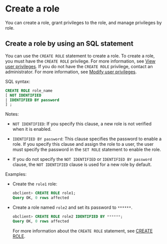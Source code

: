 # Create a role

You can create a role, grant privileges to the role, and manage privileges by role.

## Create a role by using an SQL statement

You can use the `CREATE ROLE` statement to create a role. To create a role, you must have the `CREATE ROLE` privilege. For more information, see [View user privileges](../4.view-user-permissions-of-oracle-mode.md). If you do not have the `CREATE ROLE` privilege, contact an administrator. For more information, see [Modify user privileges](../5.modify-user-permissions-of-oracle-mode.md).

SQL syntax:

```sql
CREATE ROLE role_name
[ NOT IDENTIFIED
| IDENTIFIED BY password
] ;
```

Notes:

* `NOT IDENTIFIED`: If you specify this clause, a new role is not verified when it is enabled.

* `IDENTIFIED BY password`: This clause specifies the password to enable a role. If you specify this clause and assign the role to a user, the user must specify the password in the `SET ROLE` statement to enable the role.

* If you do not specify the `NOT IDENTIFIED` or `IDENTIFIED BY password` clause, the `NOT IDENTIFIED` clause is used for a new role by default.

Examples:

* Create the `role1` role:

   ```sql
   obclient> CREATE ROLE role1;
   Query OK, 0 rows affected
   ```

* Create a role named `role2` and set its password to `******`.

   ```sql
   obclient> CREATE ROLE role2 IDENTIFIED BY ******;
   Query OK, 0 rows affected
   ```

   For more information about the `CREATE ROLE` statement, see [CREATE ROLE](../../../../../../4.development-reference/1.sql-syntax/3.common-tenant-of-oracle-mode/9.sql-statement-of-oracle-mode/1.ddl-of-oracle-mode/21.create-role-of-oracle-mode.md).
